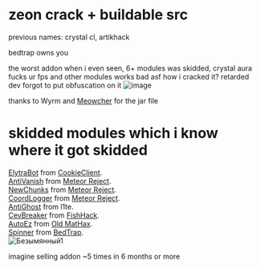 # zeon crack + buildable src
previous names: crystal cl, artikhack

bedtrap owns you

the worst addon when i even seen, 6+ modules was skidded, crystal aura fucks ur fps and other modules works bad asf
how i cracked it? retarded dev forgot to put obfuscation on it
![image](https://user-images.githubusercontent.com/58750228/147372863-06b9fc48-e69d-41b6-832f-d37149e7e0f0.png)

thanks to Wyrm and [Meowcher](https://github.com/Jackesparragos) for the jar file

# skidded modules which i know where it got skidded
[ElytraBot](https://github.com/EurekaEffect/crystal-cl-crack/blob/main/src/main/java/crystal/addons/elytra/bot/ElytraBaritone.java) from [CookieClient](https://github.com/bebeli555/CookieClient/blob/main/src/main/java/me/bebeli555/cookieclient/mods/bots/elytrabot/ElytraBot.java).  
[AntiVanish](https://github.com/EurekaEffect/crystal-cl-crack/blob/main/src/main/java/crystal/addons/modules/NotiferPlus.java) from [Meteor Reject](https://github.com/AntiCope/meteor-rejects/blob/master/src/main/java/anticope/rejects/modules/AntiVanish.java).  
[NewChunks](https://github.com/EurekaEffect/crystal-cl-crack/blob/main/src/main/java/crystal/addons/modules/NewChunks.java) from [Meteor Reject](https://github.com/AntiCope/meteor-rejects/blob/master/src/main/java/anticope/rejects/modules/NewChunks.java).  
[CoordLogger](https://github.com/EurekaEffect/crystal-cl-crack/blob/main/src/main/java/crystal/addons/modules/NotiferPlus.java) from [Meteor Reject](https://github.com/AntiCope/meteor-rejects/blob/master/src/main/java/anticope/rejects/modules/CoordLogger.java).  
[AntiGhost](https://github.com/EurekaEffect/crystal-cl-crack/blob/main/src/main/java/crystal/addons/modules/AntiGhost.java) from l1te.  
[CevBreaker](https://github.com/EurekaEffect/crystal-cl-crack/blob/main/src/main/java/crystal/addons/modules/CevBreakerTest.java) from [FishHack](https://github.com/PlutoSolutions/FishHack-public/blob/main/src/main/java/cat/cattyn/fishhack/client/modules/combat/CevBreaker.java).  
[AutoEz](https://github.com/EurekaEffect/crystal-cl-crack/blob/main/src/main/java/crystal/addons/modules/NewAutoEz.java) from [Old MatHax](https://github.com/Zapzter/Legacy/blob/master/src/main/java/mathax/legacy/client/systems/modules/chat/AutoEZ.java).  
[Spinner](https://github.com/EurekaEffect/crystal-cl-crack/blob/main/src/main/java/crystal/addons/modules/Spinner.java) from [BedTrap](https://github.com/PlutoSolutions/bedtrap-rip/blob/main/src/minegame159/meteorclient/systems/modules/bedtrap/SevilaMode.java).  
![Безымянный1](https://user-images.githubusercontent.com/58750228/147372868-753eba50-a6c6-4e25-86a5-c7ba80d8ed14.png)

imagine selling addon ~5 times in 6 months or more
